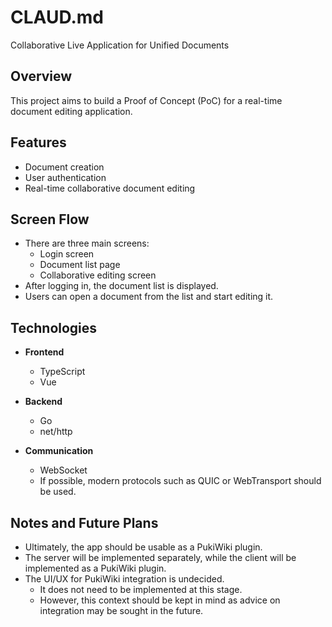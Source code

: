 # CLAUD.md

Collaborative Live Application for Unified Documents

## Overview

This project aims to build a Proof of Concept (PoC) for a real-time document editing application.

## Features

- Document creation
- User authentication
- Real-time collaborative document editing

## Screen Flow

- There are three main screens:
  - Login screen
  - Document list page
  - Collaborative editing screen
- After logging in, the document list is displayed.
- Users can open a document from the list and start editing it.

## Technologies

- **Frontend**
  - TypeScript
  - Vue

- **Backend**
  - Go
  - net/http

- **Communication**
  - WebSocket
  - If possible, modern protocols such as QUIC or WebTransport should be used.

## Notes and Future Plans

- Ultimately, the app should be usable as a PukiWiki plugin.
- The server will be implemented separately, while the client will be implemented as a PukiWiki plugin.
- The UI/UX for PukiWiki integration is undecided.
  - It does not need to be implemented at this stage.
  - However, this context should be kept in mind as advice on integration may be sought in the future.
